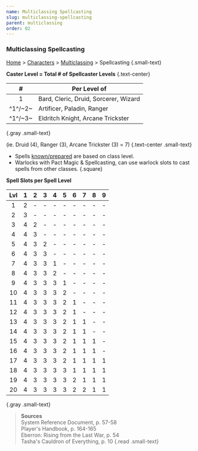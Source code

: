 ```yaml
---
name: Multiclassing Spellcasting
slug: multiclassing-spellcasting
parent: multiclassing
order: 02
---
```


### Multiclassing Spellcasting
[Home](dm-operations-center) > [Characters](characters) > [Multiclassing](multiclassing) > Spellcasting {.small-text}

**Caster Level = Total # of Spellcaster Levels** {.text-center}

| # | Per Level of |
|:-:|----|
| 1       | Bard, Cleric, Druid, Sorcerer, Wizard |
| ^1^/~2~ | Artificer, Paladin, Ranger |
| ^1^/~3~ | Eldritch Knight, Arcane Trickster |
{.gray .small-text}

(ie. Druid (4), Ranger (3), Arcane Trickster (3) = 7) {.text-center .small-text}

- Spells [known/prepared](known-and-prepared-spells) are based on class level.
- Warlocks with Pact Magic & Spellcasting, can use warlock slots to cast spells from other classes. 
{.square}

**Spell Slots per Spell Level**<br/>

| Lvl | 1 | 2 | 3 | 4 | 5 | 6 | 7 | 8 | 9 |
|:---:|:-:|:-:|:-:|:-:|:-:|:-:|:-:|:-:|:-:|
|  1  | 2 | - | - | - | - | - | - | - | - |
|  2  | 3 | - | - | - | - | - | - | - | - |
|  3  | 4 | 2 | - | - | - | - | - | - | - |
|  4  | 4 | 3 | - | - | - | - | - | - | - |
|  5  | 4 | 3 | 2 | - | - | - | - | - | - |
|  6  | 4 | 3 | 3 | - | - | - | - | - | - |
|  7  | 4 | 3 | 3 | 1 | - | - | - | - | - |
|  8  | 4 | 3 | 3 | 2 | - | - | - | - | - |
|  9  | 4 | 3 | 3 | 3 | 1 | - | - | - | - |
| 10  | 4 | 3 | 3 | 3 | 2 | - | - | - | - |
| 11  | 4 | 3 | 3 | 3 | 2 | 1 | - | - | - |
| 12  | 4 | 3 | 3 | 3 | 2 | 1 | - | - | - |
| 13  | 4 | 3 | 3 | 3 | 2 | 1 | 1 | - | - |
| 14  | 4 | 3 | 3 | 3 | 2 | 1 | 1 | - | - |
| 15  | 4 | 3 | 3 | 3 | 2 | 1 | 1 | 1 | - |
| 16  | 4 | 3 | 3 | 3 | 2 | 1 | 1 | 1 | - |
| 17  | 4 | 3 | 3 | 3 | 2 | 1 | 1 | 1 | 1 |
| 18  | 4 | 3 | 3 | 3 | 3 | 1 | 1 | 1 | 1 |
| 19  | 4 | 3 | 3 | 3 | 3 | 2 | 1 | 1 | 1 |
| 20  | 4 | 3 | 3 | 3 | 3 | 2 | 2 | 1 | 1 |
{.gray .small-text}

> **Sources** <br/>
> System Reference Document, p. 57-58<br/>
> Player's Handbook, p. 164-165<br/>
> Eberron: Rising from the Last War, p. 54<br/>
> Tasha's Cauldron of Everything, p. 10
{.read .small-text}